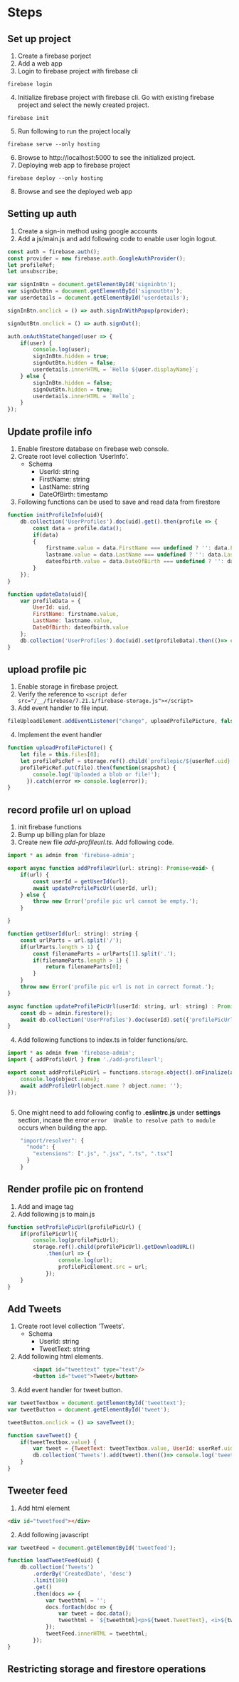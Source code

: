 # Steps
## Set up project
1. Create a firebase porject
2. Add a web app
3. Login to firebase project with firebase cli
```
firebase login
```
4. Initialize firebase project with firebase cli. Go with existing firebase project and select the newly created project.
```
firebase init
```
5. Run following to run the project locally
```
firebase serve --only hosting
```
6. Browse to http://localhost:5000 to see the initialized project.
7. Deploying web app to firebase project
```
firebase deploy --only hosting
```
8. Browse and see the deployed web app

## Setting up auth

1. Create a sign-in method using google accounts
2. Add a js/main.js and add following code to enable user login logout.
``` javascript
const auth = firebase.auth();
const provider = new firebase.auth.GoogleAuthProvider();
let profileRef;
let unsubscribe;

var signInBtn = document.getElementById('signinbtn');
var signOutBtn = document.getElementById('signoutbtn');
var userdetails = document.getElementById('userdetails');

signInBtn.onclick = () => auth.signInWithPopup(provider);

signOutBtn.onclick = () => auth.signOut();

auth.onAuthStateChanged(user => {
    if(user) {
        console.log(user);
        signInBtn.hidden = true;
        signOutBtn.hidden = false;
        userdetails.innerHTML = `Hello ${user.displayName}`;
    } else {
        signInBtn.hidden = false;
        signOutBtn.hidden = true;
        userdetails.innerHTML = `Hello`;
    }
});
```

## Update profile info
1. Enable firestore database on firebase web console.
2. Create root level collection 'UserInfo'.
    - Schema
        - UserId: string
        - FirstName: string
        - LastName: string
        - DateOfBirth: timestamp
3. Following functions can be used to save and read data from firestore
```  javascript
function initProfileInfo(uid){
    db.collection('UserProfiles').doc(uid).get().then(profile => {
        const data = profile.data();
        if(data)
        {
            firstname.value = data.FirstName === undefined ? '': data.FirstName;
            lastname.value = data.LastName === undefined ? '': data.LastName;
            dateofbirth.value = data.DateOfBirth === undefined ? '': data.DateOfBirth;
        }
    });
}

function updateData(uid){
    var profileData = {
        UserId: uid,
        FirstName: firstname.value,
        LastName: lastname.value,
        DateOfBirth: dateofbirth.value
    };
    db.collection('UserProfiles').doc(uid).set(profileData).then(()=> console.log('updated!'));
}
```

## upload profile pic
1. Enable storage in firebase project.
2. Verify the reference to ```<script defer src="/__/firebase/7.21.1/firebase-storage.js"></script>```
3. Add event handler to file input.
``` javascript
fileUploadElement.addEventListener("change", uploadProfilePicture, false);
```
4. Implement the event handler
``` javascript
function uploadProfilePicture() {
    let file = this.files[0];
    let profilePicRef = storage.ref().child(`profilepic/${userRef.uid}.jpg`);
    profilePicRef.put(file).then(function(snapshot) {
        console.log('Uploaded a blob or file!');
      }).catch(error => console.log(error));
}
```

## record profile url on upload
1. init firebase functions
2. Bump up billing plan for blaze
3. Create new file *add-profileurl.ts*. Add following code.
``` javascript
import * as admin from 'firebase-admin';

export async function addProfileUrl(url: string): Promise<void> {
    if(url) {
        const userId = getUserId(url);
        await updateProfilePicUrl(userId, url);
    } else {
        throw new Error('profile pic url cannot be empty.');
    }

}

function getUserId(url: string): string {
    const urlParts = url.split('/');
    if(urlParts.length > 1) {
        const filenameParts = urlParts[1].split('.');
        if(filenameParts.length > 1) {
            return filenameParts[0];
        }
    }
    throw new Error('profile pic url is not in correct format.');
}

async function updateProfilePicUrl(userId: string, url: string) : Promise<void> {
    const db = admin.firestore();
    await db.collection('UserProfiles').doc(userId).set({'profilePicUrl': url}, { merge: true });
}
```

4. Add following functions to index.ts in folder functions/src.
``` javascript
import * as admin from 'firebase-admin';
import { addProfileUrl } from './add-profileurl';

export const addProfilePicUrl = functions.storage.object().onFinalize(async (object) => {
    console.log(object.name);
    await addProfileUrl(object.name ? object.name: '');
});



```
5. One might need to add following config to **.eslintrc.js** under **settings** section, incase the error 
``` error  Unable to resolve path to module ``` 
occurs when building the app.
``` javascript
    "import/resolver": {
      "node": {
        "extensions": [".js", ".jsx", ".ts", ".tsx"]
      }
    }
```

## Render profile pic on frontend
1. Add and image tag
2. Add following js to main.js
``` javascript
function setProfilePicUrl(profilePicUrl) {
    if(profilePicUrl){
        console.log(profilePicUrl);
        storage.ref().child(profilePicUrl).getDownloadURL()
            .then(url => { 
                console.log(url);
                profilePicElement.src = url;
            });
    }
}
```

## Add Tweets
1. Create root level collection 'Tweets'.
    - Schema
        - UserId: string
        - TweetText: string
2. Add following html elements.
```  html
        <input id="tweettext" type="text"/> 
        <button id="tweet">Tweet</button>
```
3. Add event handler for tweet button.
``` javascript
var tweetTextbox = document.getElementById('tweettext');
var tweetButton = document.getElementById('tweet');

tweetButton.onclick = () => saveTweet();

function saveTweet() {
    if(tweetTextbox.value) {
        var tweet = {TweetText: tweetTextbox.value, UserId: userRef.uid};
        db.collection('Tweets').add(tweet).then(()=> console.log('tweeted!'));
    }
}
```

## Tweeter feed
1. Add html element
``` html
<div id="tweetfeed"></div>
```
2. Add following javascript 
``` javascript
var tweetFeed = document.getElementById('tweetfeed');

function loadTweetFeed(uid) {
    db.collection('Tweets')
        .orderBy('CreatedDate', 'desc')
        .limit(100)
        .get()
        .then(docs => {
            var tweethtml = '';
            docs.forEach(doc => {
                var tweet = doc.data();
                tweethtml = `${tweethtml}<p>${tweet.TweetText}, <i>${tweet.CreatedDate}</i></p>`
            });
            tweetFeed.innerHTML = tweethtml;
        });
}
```


## Restricting storage and firestore operations
